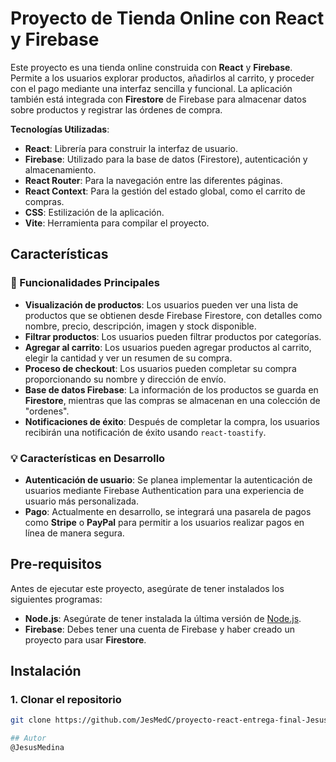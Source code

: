 # Proyecto de Tienda Online con React y Firebase

Este proyecto es una tienda online construida con **React** y **Firebase**. Permite a los usuarios explorar productos, añadirlos al carrito, y proceder con el pago mediante una interfaz sencilla y funcional. La aplicación también está integrada con **Firestore** de Firebase para almacenar datos sobre productos y registrar las órdenes de compra.

**Tecnologías Utilizadas**:

- **React**: Librería para construir la interfaz de usuario.
- **Firebase**: Utilizado para la base de datos (Firestore), autenticación y almacenamiento.
- **React Router**: Para la navegación entre las diferentes páginas.
- **React Context**: Para la gestión del estado global, como el carrito de compras.
- **CSS**: Estilización de la aplicación.
- **Vite**: Herramienta para compilar el proyecto.

## Características

### 🚀 Funcionalidades Principales

- **Visualización de productos**: Los usuarios pueden ver una lista de productos que se obtienen desde Firebase Firestore, con detalles como nombre, precio, descripción, imagen y stock disponible.
- **Filtrar productos**: Los usuarios pueden filtrar productos por categorías.
- **Agregar al carrito**: Los usuarios pueden agregar productos al carrito, elegir la cantidad y ver un resumen de su compra.
- **Proceso de checkout**: Los usuarios pueden completar su compra proporcionando su nombre y dirección de envío.
- **Base de datos Firebase**: La información de los productos se guarda en **Firestore**, mientras que las compras se almacenan en una colección de "ordenes".
- **Notificaciones de éxito**: Después de completar la compra, los usuarios recibirán una notificación de éxito usando `react-toastify`.

### 💡 Características en Desarrollo

- **Autenticación de usuario**: Se planea implementar la autenticación de usuarios mediante Firebase Authentication para una experiencia de usuario más personalizada.
- **Pago**: Actualmente en desarrollo, se integrará una pasarela de pagos como **Stripe** o **PayPal** para permitir a los usuarios realizar pagos en línea de manera segura.

## Pre-requisitos

Antes de ejecutar este proyecto, asegúrate de tener instalados los siguientes programas:

- **Node.js**: Asegúrate de tener instalada la última versión de [Node.js](https://nodejs.org/).
- **Firebase**: Debes tener una cuenta de Firebase y haber creado un proyecto para usar **Firestore**.

## Instalación

### 1. Clonar el repositorio

```bash
git clone https://github.com/JesMedC/proyecto-react-entrega-final-Jesus-Medina.git

## Autor 
@JesusMedina